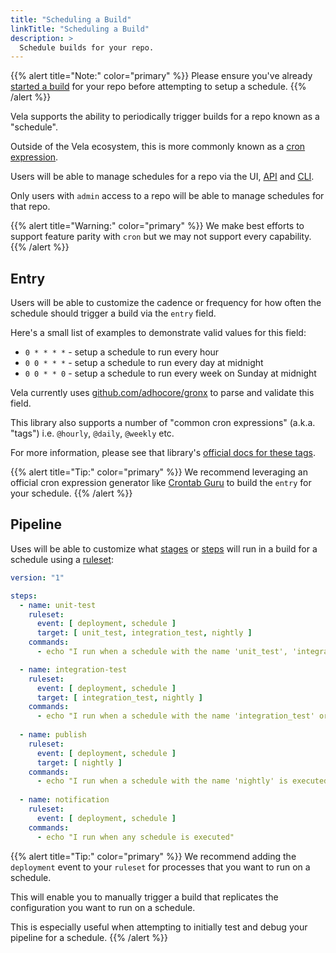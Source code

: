 ```yaml
---
title: "Scheduling a Build"
linkTitle: "Scheduling a Build"
description: >
  Schedule builds for your repo.
---
```


{{% alert title="Note:" color="primary" %}}
Please ensure you've already [started a build](/docs/usage/start_build/) for your repo before attempting to setup a schedule.
{{% /alert %}}

Vela supports the ability to periodically trigger builds for a repo known as a "schedule".

Outside of the Vela ecosystem, this is more commonly known as a [cron expression](https://en.wikipedia.org/wiki/Cron).

Users will be able to manage schedules for a repo via the UI, [API](/docs/reference/api/schedule/) and [CLI](/docs/reference/api/schedule/).

Only users with `admin` access to a repo will be able to manage schedules for that repo.

{{% alert title="Warning:" color="primary" %}}
We make best efforts to support feature parity with `cron` but we may not support every capability.
{{% /alert %}}

## Entry

Users will be able to customize the cadence or frequency for how often the schedule should trigger a build via the `entry` field.

Here's a small list of examples to demonstrate valid values for this field:

* `0 * * * *` - setup a schedule to run every hour
* `0 0 * * *` - setup a schedule to run every day at midnight
* `0 0 * * 0` - setup a schedule to run every week on Sunday at midnight

Vela currently uses [github.com/adhocore/gronx](https://github.com/adhocore/gronx) to parse and validate this field.

This library also supports a number of "common cron expressions" (a.k.a. "tags") i.e. `@hourly`, `@daily`, `@weekly` etc.

For more information, please see that library's [official docs for these tags](https://github.com/adhocore/gronx#tags).

{{% alert title="Tip:" color="primary" %}}
We recommend leveraging an official cron expression generator like [Crontab Guru](https://crontab.guru/) to build the `entry` for your schedule.
{{% /alert %}}

## Pipeline

Uses will be able to customize what [stages](/docs/tour/stages/) or [steps](/docs/tour/steps/) will run in a build for a schedule using a [ruleset](/docs/tour/rulesets/):

```yaml
version: "1"

steps:
  - name: unit-test
    ruleset:
      event: [ deployment, schedule ]
      target: [ unit_test, integration_test, nightly ]
    commands:
      - echo "I run when a schedule with the name 'unit_test', 'integration_test' or 'nightly' is executed"

  - name: integration-test
    ruleset:
      event: [ deployment, schedule ]
      target: [ integration_test, nightly ]
    commands:
      - echo "I run when a schedule with the name 'integration_test' or 'nightly' is executed"
      
  - name: publish
    ruleset:
      event: [ deployment, schedule ]
      target: [ nightly ]
    commands:
      - echo "I run when a schedule with the name 'nightly' is executed"
      
  - name: notification
    ruleset:
      event: [ deployment, schedule ]
    commands:
      - echo "I run when any schedule is executed"
```

{{% alert title="Tip:" color="primary" %}}
We recommend adding the `deployment` event to your `ruleset` for processes that you want to run on a schedule.

This will enable you to manually trigger a build that replicates the configuration you want to run on a schedule.

This is especially useful when attempting to initially test and debug your pipeline for a schedule.
{{% /alert %}}